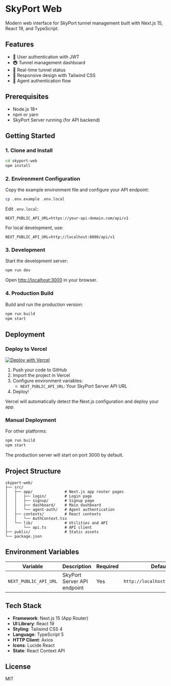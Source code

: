 # SkyPort Web

Modern web interface for SkyPort tunnel management built with Next.js 15, React 19, and TypeScript.

## Features

- 🔐 User authentication with JWT
- 🚇 Tunnel management dashboard
- 🔄 Real-time tunnel status
- 📱 Responsive design with Tailwind CSS
- 🚀 Agent authentication flow

## Prerequisites

- Node.js 18+ 
- npm or yarn
- SkyPort Server running (for API backend)

## Getting Started

### 1. Clone and Install

```bash
cd skyport-web
npm install
```

### 2. Environment Configuration

Copy the example environment file and configure your API endpoint:

```bash
cp .env.example .env.local
```

Edit `.env.local`:

```env
NEXT_PUBLIC_API_URL=https://your-api-domain.com/api/v1
```

For local development, use:

```env
NEXT_PUBLIC_API_URL=http://localhost:8080/api/v1
```

### 3. Development

Start the development server:

```bash
npm run dev
```

Open [http://localhost:3000](http://localhost:3000) in your browser.

### 4. Production Build

Build and run the production version:

```bash
npm run build
npm start
```

## Deployment

### Deploy to Vercel

[![Deploy with Vercel](https://vercel.com/button)](https://vercel.com/new)

1. Push your code to GitHub
2. Import the project in Vercel
3. Configure environment variables:
   - `NEXT_PUBLIC_API_URL`: Your SkyPort Server API URL
4. Deploy!

Vercel will automatically detect the Next.js configuration and deploy your app.

### Manual Deployment

For other platforms:

```bash
npm run build
npm start
```

The production server will start on port 3000 by default.

## Project Structure

```
skyport-web/
├── src/
│   ├── app/              # Next.js app router pages
│   │   ├── login/        # Login page
│   │   ├── signup/       # Signup page
│   │   ├── dashboard/    # Main dashboard
│   │   └── agent-auth/   # Agent authentication
│   ├── contexts/         # React contexts
│   │   └── AuthContext.tsx
│   └── lib/              # Utilities and API
│       └── api.ts        # API client
├── public/               # Static assets
└── package.json
```

## Environment Variables

| Variable | Description | Required | Default |
|----------|-------------|----------|---------|
| `NEXT_PUBLIC_API_URL` | SkyPort Server API endpoint | Yes | `http://localhost:8080/api/v1` |

## Tech Stack

- **Framework**: Next.js 15 (App Router)
- **UI Library**: React 19
- **Styling**: Tailwind CSS 4
- **Language**: TypeScript 5
- **HTTP Client**: Axios
- **Icons**: Lucide React
- **State**: React Context API

## License

MIT
